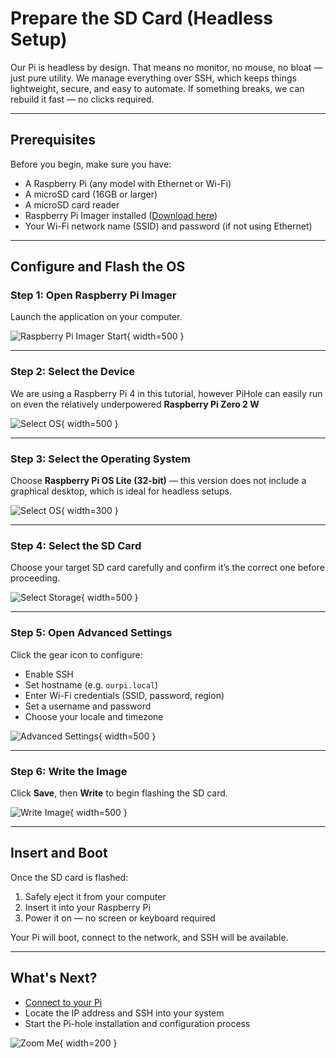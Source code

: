 # Prepare the SD Card (Headless Setup)

Our Pi is headless by design. That means no monitor, no mouse, no bloat — just pure utility. We manage everything over SSH, which keeps things lightweight, secure, and easy to automate. If something breaks, we can rebuild it fast — no clicks required.

---

## Prerequisites

Before you begin, make sure you have:

- A Raspberry Pi (any model with Ethernet or Wi-Fi)
- A microSD card (16GB or larger)
- A microSD card reader
- Raspberry Pi Imager installed ([Download here](https://www.raspberrypi.com/software/))
- Your Wi-Fi network name (SSID) and password (if not using Ethernet)

---

## Configure and Flash the OS

### Step 1: Open Raspberry Pi Imager

Launch the application on your computer.

![Raspberry Pi Imager Start](../assets/imager_start.png){ width=500 }

---

### Step 2: Select the Device

We are using a Raspberry Pi 4 in this tutorial, however PiHole can easily run on even the relatively underpowered **Raspberry Pi Zero 2 W**

![Select OS](../assets/imager_device.png){ width=500 }

---

### Step 3: Select the Operating System

Choose **Raspberry Pi OS Lite (32-bit)** — this version does not include a graphical desktop, which is ideal for headless setups.

![Select OS](../assets/imager-lite.png){ width=300 }

---

### Step 4: Select the SD Card

Choose your target SD card carefully and confirm it’s the correct one before proceeding.

![Select Storage](../assets/imager-storage.png){ width=500 }

---

### Step 5: Open Advanced Settings

Click the gear icon to configure:

- Enable SSH
- Set hostname (e.g. `ourpi.local`)
- Enter Wi-Fi credentials (SSID, password, region)
- Set a username and password
- Choose your locale and timezone

![Advanced Settings](../assets/imager-settings.png){ width=500 }

---

### Step 6: Write the Image

Click **Save**, then **Write** to begin flashing the SD card.

![Write Image](../assets/imager-write.png){ width=500 }

---

## Insert and Boot

Once the SD card is flashed:

1. Safely eject it from your computer
2. Insert it into your Raspberry Pi
3. Power it on — no screen or keyboard required

Your Pi will boot, connect to the network, and SSH will be available.

---

## What's Next?

- [Connect to your Pi](connect.md)
- Locate the IP address and SSH into your system
- Start the Pi-hole installation and configuration process


![Zoom Me](../assets/imager_start.png){ width=200 }